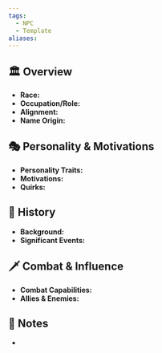 ```yaml
---
tags:
  - NPC
  - Template
aliases:
---
```

## 🏛️ Overview
- **Race:** 
- **Occupation/Role:** 
- **Alignment:** 
- **Name Origin:** 

## 🎭 Personality & Motivations
- **Personality Traits:** 
- **Motivations:** 
- **Quirks:** 

## 📜 History
- **Background:** 
- **Significant Events:** 

## 🗡️ Combat & Influence
- **Combat Capabilities:** 
- **Allies & Enemies:** 

## 📜 Notes
- 
